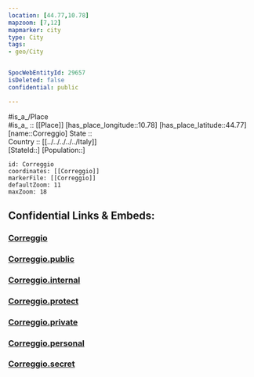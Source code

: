 ```yaml
---
location: [44.77,10.78] 
mapzoom: [7,12] 
mapmarker: city 
type: City
tags:
- geo/City


SpocWebEntityId: 29657
isDeleted: false
confidential: public

---
```

#is_a_/Place  
#is_a_ :: [[Place]] 
[has_place_longitude::10.78] 
[has_place_latitude::44.77] 
[name::Correggio] 
State ::  
Country :: [[../../../../../Italy]]  
[StateId::] 
[Population::] 



```leaflet
id: Correggio
coordinates: [[Correggio]] 
markerFile: [[Correggio]] 
defaultZoom: 11 
maxZoom: 18
```


## Confidential Links & Embeds: 

### [Correggio](/_Standards/Earth/Continent/Europe/Europe~South/Italy/regions~Italy/Emilia-Romagna/Reggio_Emilia.Province/City/Correggio.md) 

### [Correggio.public](/_public/Earth/Continent/Europe/Europe~South/Italy/regions~Italy/Emilia-Romagna/Reggio_Emilia.Province/City/Correggio.public.md) 

### [Correggio.internal](/_internal/Earth/Continent/Europe/Europe~South/Italy/regions~Italy/Emilia-Romagna/Reggio_Emilia.Province/City/Correggio.internal.md) 

### [Correggio.protect](/_protect/Earth/Continent/Europe/Europe~South/Italy/regions~Italy/Emilia-Romagna/Reggio_Emilia.Province/City/Correggio.protect.md) 

### [Correggio.private](/_private/Earth/Continent/Europe/Europe~South/Italy/regions~Italy/Emilia-Romagna/Reggio_Emilia.Province/City/Correggio.private.md) 

### [Correggio.personal](/_personal/Earth/Continent/Europe/Europe~South/Italy/regions~Italy/Emilia-Romagna/Reggio_Emilia.Province/City/Correggio.personal.md) 

### [Correggio.secret](/_secret/Earth/Continent/Europe/Europe~South/Italy/regions~Italy/Emilia-Romagna/Reggio_Emilia.Province/City/Correggio.secret.md)

